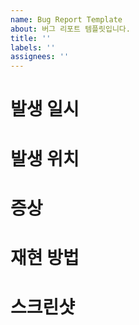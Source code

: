 ```yaml
---
name: Bug Report Template
about: 버그 리포트 템플릿입니다.
title: ''
labels: ''
assignees: ''
---
```


# 발생 일시

# 발생 위치

# 증상

# 재현 방법

# 스크린샷